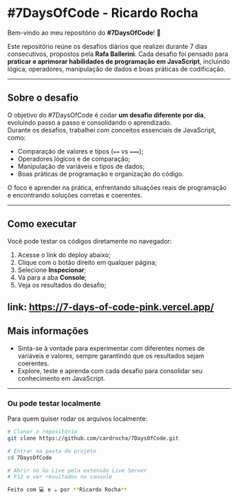 # #7DaysOfCode - Ricardo Rocha

Bem-vindo ao meu repositório do **#7DaysOfCode**! 🚀  

Este repositório reúne os desafios diários que realizei durante 7 dias consecutivos, propostos pela **Rafa Ballerini**. Cada desafio foi pensado para **praticar e aprimorar habilidades de programação em JavaScript**, incluindo lógica, operadores, manipulação de dados e boas práticas de codificação.

---

## Sobre o desafio

O objetivo do #7DaysOfCode é codar **um desafio diferente por dia**, evoluindo passo a passo e consolidando o aprendizado.  
Durante os desafios, trabalhei com conceitos essenciais de JavaScript, como:

- Comparação de valores e tipos (`==` vs `===`);
- Operadores lógicos e de comparação;
- Manipulação de variáveis e tipos de dados;
- Boas práticas de programação e organização do código.

O foco é aprender na prática, enfrentando situações reais de programação e encontrando soluções corretas e coerentes.

---

## Como executar

Você pode testar os códigos diretamente no navegador:

1. Acesse o link do deploy abaixo;
1. Clique com o botão direito em qualquer página;
2. Selecione **Inspecionar**;
3. Vá para a aba **Console**;
4. Veja os resultados do desafio;


link: https://7-days-of-code-pink.vercel.app/
---

## Mais informações

- Sinta-se à vontade para experimentar com diferentes nomes de variáveis e valores, sempre garantindo que os resultados sejam coerentes.  
- Explore, teste e aprenda com cada desafio para consolidar seu conhecimento em JavaScript.

---

### Ou pode testar localmente

Para quem quiser rodar os arquivos localmente:

```bash
# Clonar o repositório
git clone https://github.com/cardrocha/7DaysOfCode.git

# Entrar na pasta do projeto
cd 7DaysOfCode

# Abrir no Go Live pela extensão Live Server
# F12 e ver resultados no console

Feito com 💻 e ☕ por **Ricardo Rocha**
